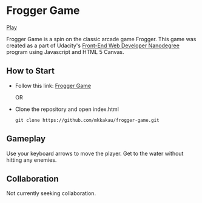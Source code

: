 Frogger Game
============
[Play](http://mkkakau.github.io/frogger-game)

Frogger Game is a spin on the classic arcade game Frogger. This game was created as a part of Udacity's [Front-End Web Developer Nanodegree](https://www.udacity.com/course/front-end-web-developer-nanodegree--nd001) program using Javascript and HTML 5 Canvas.

How to Start
------------
* Follow this link: [Frogger Game](http://mkkakau.github.io/frogger-game)

  OR

* Clone the repository and open index.html

  `git clone https://github.com/mkkakau/frogger-game.git`

Gameplay
--------

Use your keyboard arrows to move the player. Get to the water without hitting any enemies.

Collaboration
-------------
Not currently seeking collaboration.
